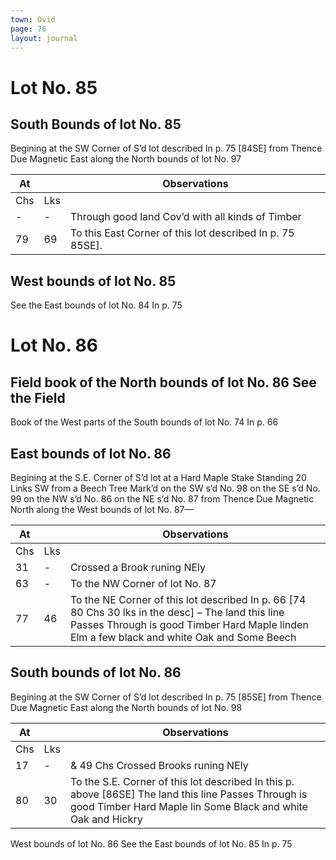 ```yaml
---
town: Ovid
page: 76
layout: journal
---
```


# Lot No. 85

## South Bounds of lot No. 85
Begining at the SW Corner of S’d lot described In p. 75 [84SE] from Thence Due Magnetic East along the North bounds of lot No. 97

| At |    | Observations |
| -- | -- | ------------ |
| Chs | Lks | |
| - | - | Through good land Cov’d with all kinds of Timber |
79 | 69 | To this East Corner of this lot described In p. 75 85SE].

## West bounds of lot No. 85
See the East bounds of lot No. 84 In p. 75

# Lot No. 86

## Field book of the North bounds of lot No. 86 See the Field
Book of the West parts of the South bounds of lot No. 74 In p. 66 

## East bounds of lot No. 86
Begining at the S.E. Corner of S’d lot at a Hard Maple Stake Standing 20 Links SW from a Beech Tree Mark’d on the SW s’d No. 98 on the SE s’d No. 99 on the NW s’d No. 86 on the NE s’d No. 87 from Thence Due Magnetic North along the West bounds of lot No. 87—

| At |    | Observations |
| -- | -- | ------------ |
| Chs | Lks | |
31 | - | Crossed a Brook runing NEly
63 | - | To the NW Corner of lot No. 87
77 | 46 | To the NE Corner of this lot described In p. 66 [74 80 Chs 30 lks in the desc] – The land this line Passes Through is good Timber Hard Maple linden Elm a few black and white Oak and Some Beech

## South bounds of lot No. 86
Begining at the SW Corner of S’d lot described In p. 75 [85SE] from Thence Due Magnetic East along the North bounds of lot No. 98

| At |    | Observations |
| -- | -- | ------------ |
| Chs | Lks | |
17 | - | & 49 Chs Crossed Brooks runing NEly
80 | 30 | To the S.E. Corner of this lot described In this p. above [86SE] The land this line Passes Through is good Timber Hard Maple lin Some Black and white Oak and Hickry

West bounds of lot No. 86
See the East bounds of lot No. 85 In p. 75
